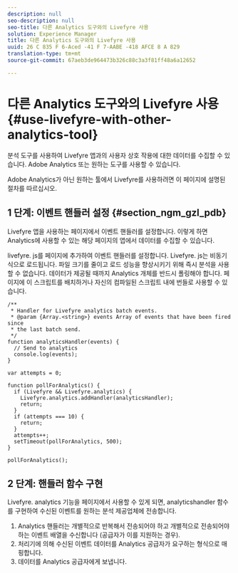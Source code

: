 ```yaml
---
description: null
seo-description: null
seo-title: 다른 Analytics 도구와의 Livefyre 사용
solution: Experience Manager
title: 다른 Analytics 도구와의 Livefyre 사용
uuid: 26 C 835 F 6-Aced -41 F 7-AABE -418 AFCE 8 A 829
translation-type: tm+mt
source-git-commit: 67aeb3de964473b326c88c3a3f81ff48a6a12652

---
```



# 다른 Analytics 도구와의 Livefyre 사용{#use-livefyre-with-other-analytics-tool}

분석 도구를 사용하여 Livefyre 앱과의 사용자 상호 작용에 대한 데이터를 수집할 수 있습니다. Adobe Analytics 또는 원하는 도구를 사용할 수 있습니다.

Adobe Analytics가 아닌 원하는 툴에서 Livefyre를 사용하려면 이 페이지에 설명된 절차를 따르십시오.

## 1 단계: 이벤트 핸들러 설정 {#section_ngm_gzl_pdb}

Livefyre 앱을 사용하는 페이지에서 이벤트 핸들러를 설정합니다. 이렇게 하면 Analytics에 사용할 수 있는 해당 페이지의 앱에서 데이터를 수집할 수 있습니다.

livefyre. js를 페이지에 추가하여 이벤트 핸들러를 설정합니다. Livefyre. js는 비동기식으로 로드됩니다. 파일 크기를 줄이고 로드 성능을 향상시키기 위해 즉시 분석을 사용할 수 없습니다. 데이터가 제공될 때까지 Analytics 개체를 반드시 폴링해야 합니다. 페이지에 이 스크립트를 배치하거나 자신의 컴파일된 스크립트 내에 번들로 사용할 수 있습니다.

```
/** 
 * Handler for Livefyre analytics batch events. 
 * @param {Array.<string>} events Array of events that have been fired since 
 * the last batch send. 
 */ 
function analyticsHandler(events) { 
  // Send to analytics 
  console.log(events); 
} 
 
var attempts = 0; 
 
function pollForAnalytics() { 
  if (Livefyre && Livefyre.analytics) { 
    Livefyre.analytics.addHandler(analyticsHandler); 
    return; 
  } 
  if (attempts === 10) { 
    return; 
  } 
  attempts++; 
  setTimeout(pollForAnalytics, 500); 
} 
 
pollForAnalytics(); 
```

## 2 단계: 핸들러 함수 구현

Livefyre. analytics 기능을 페이지에서 사용할 수 있게 되면, analyticshandler 함수를 구현하여 수신된 이벤트를 원하는 분석 제공업체에 전송합니다.

1. Analytics 핸들러는 개별적으로 반복해서 전송되어야 하고 개별적으로 전송되어야 하는 이벤트 배열을 수신합니다 (공급자가 이를 지원하는 경우).
1. 처리기에 의해 수신된 이벤트 데이터를 Analytics 공급자가 요구하는 형식으로 매핑합니다.
1. 데이터를 Analytics 공급자에게 보냅니다.

